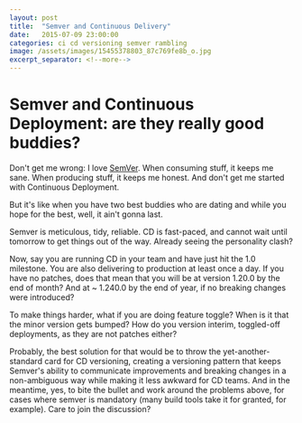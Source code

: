 ```yaml
---
layout: post
title:  "Semver and Continuous Delivery"
date:   2015-07-09 23:00:00
categories: ci cd versioning semver rambling
image: /assets/images/15455378803_87c769fe8b_o.jpg
excerpt_separator: <!--more-->
---
```

# Semver and Continuous Deployment: are they really good buddies?

Don't get me wrong: I love [SemVer](http://semver.org). When consuming stuff, it keeps me sane. When producing stuff, it keeps me honest. And don't get me started with Continuous Deployment.

But it's like when you have two best buddies who are dating and while you hope for the best, well, it ain't gonna last. 

<!--more-->

Semver is meticulous, tidy, reliable. CD is fast-paced, and cannot wait until tomorrow to get things out of the way. Already seeing the personality clash?

Now, say you are running CD in your team and have just hit the 1.0 milestone. You are also delivering to production at least once a day. If you have no patches, does that mean that you will be at version 1.20.0 by the end of month? And at ~ 1.240.0 by the end of year, if no breaking changes were introduced?

To make things harder, what if you are doing feature toggle? When is it that the minor version gets bumped? How do you version interim, toggled-off deployments, as they are not patches either?

Probably, the best solution for that would be to throw the yet-another-standard card for CD versioning, creating a versioning pattern that keeps Semver's ability to communicate improvements and breaking changes in a non-ambiguous way while  making it less awkward for CD teams. And in the meantime, yes, to bite the bullet and work around the problems above, for cases where semver is mandatory (many build tools take it for granted, for example). Care to join the discussion?
